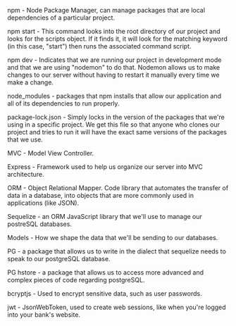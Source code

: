 npm - Node Package Manager, can manage packages that are local dependencies of a particular project.

npm start - This command looks into the root directory of our project and looks for the scripts object. If it finds it, it will look for the matching keyword (in this case, "start") then runs the associated command script. 

npm dev - Indicates that we are running our project in development mode and that we are using "nodemon" to do that. Nodemon allows us to make changes to our server without having to restart it manually every time we make a change. 

node_modules - packages that npm installs that allow our application and all of its dependencies to run properly.

package-lock.json - Simply locks in the version of the packages that we're using in a specific project. We get this file so that anyone who clones our project and tries to run it will have the exact same versions of the packages that we use.

MVC - Model View Controller. 

Express - Framework used to help us organize our server into MVC architecture. 

ORM - Object Relational Mapper. Code library that automates the transfer of data in a database, into objects that are more commonly used in applications (like JSON).

Sequelize - an ORM JavaScript library that we'll use to manage our postreSQL databases. 

Models - How we shape the data that we'll be sending to our databases.

PG - a package that allows us to write in the dialect that sequelize needs to speak to our postgreSQL database.

PG hstore - a package that allows us to access more advanced and complex pieces of code regarding postgreSQL.

bcryptjs - Used to encrypt sensitive data, such as user passwords.

jwt - JsonWebToken, used to create web sessions, like when you're logged into your bank's website. 